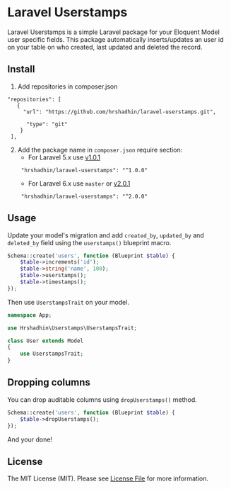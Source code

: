 # Laravel Userstamps

Laravel Userstamps is a simple Laravel package for your Eloquent Model user specific fields.
This package automatically inserts/updates an user id on your table on who created, last updated and deleted the record.

## Install
1. Add repositories in composer.json

```
"repositories": [
   {
     "url": "https://github.com/hrshadhin/laravel-userstamps.git",

      "type": "git"
    }
 ],
```
2. Add the package name in `composer.json` require section:
    - For Laravel 5.x use [v1.0.1](https://github.com/hrshadhin/laravel-userstamps/releases/tag/v1.0.1)
    ```
     "hrshadhin/laravel-userstamps": "^1.0.0"
    ```
    - For Laravel 6.x use `master` or  [v2.0.1](https://github.com/hrshadhin/laravel-userstamps/releases/tag/v2.0.1)
    ```
     "hrshadhin/laravel-userstamps": "^2.0.0"
    ```

## Usage

Update your model's migration and add `created_by`, `updated_by` and `deleted_by` field using the `userstamps()` blueprint macro.

```php
Schema::create('users', function (Blueprint $table) {
    $table->increments('id');
    $table->string('name', 100);
    $table->userstamps();
    $table->timestamps();
});
```

Then use `UserstampsTrait` on your model.

``` php
namespace App;

use Hrshadhin\Userstamps\UserstampsTrait;

class User extends Model
{
    use UserstampsTrait;
}
```

## Dropping columns

You can drop auditable columns using `dropUserstamps()` method.

```php
Schema::create('users', function (Blueprint $table) {
    $table->dropUserstamps();
});
```

And your done!


## License

The MIT License (MIT). Please see [License File](LICENSE.md) for more information.
